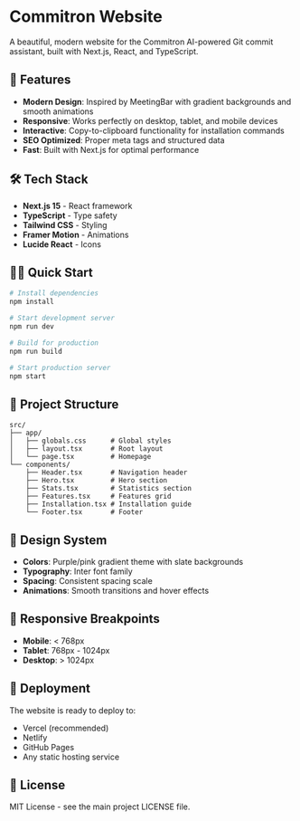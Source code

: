 # Commitron Website

A beautiful, modern website for the Commitron AI-powered Git commit assistant, built with Next.js, React, and TypeScript.

## 🚀 Features

- **Modern Design**: Inspired by MeetingBar with gradient backgrounds and smooth animations
- **Responsive**: Works perfectly on desktop, tablet, and mobile devices
- **Interactive**: Copy-to-clipboard functionality for installation commands
- **SEO Optimized**: Proper meta tags and structured data
- **Fast**: Built with Next.js for optimal performance

## 🛠️ Tech Stack

- **Next.js 15** - React framework
- **TypeScript** - Type safety
- **Tailwind CSS** - Styling
- **Framer Motion** - Animations
- **Lucide React** - Icons

## 🏃‍♂️ Quick Start

```bash
# Install dependencies
npm install

# Start development server
npm run dev

# Build for production
npm run build

# Start production server
npm start
```

## 📁 Project Structure

```
src/
├── app/
│   ├── globals.css      # Global styles
│   ├── layout.tsx       # Root layout
│   └── page.tsx         # Homepage
└── components/
    ├── Header.tsx       # Navigation header
    ├── Hero.tsx         # Hero section
    ├── Stats.tsx        # Statistics section
    ├── Features.tsx     # Features grid
    ├── Installation.tsx # Installation guide
    └── Footer.tsx       # Footer
```

## 🎨 Design System

- **Colors**: Purple/pink gradient theme with slate backgrounds
- **Typography**: Inter font family
- **Spacing**: Consistent spacing scale
- **Animations**: Smooth transitions and hover effects

## 📱 Responsive Breakpoints

- **Mobile**: < 768px
- **Tablet**: 768px - 1024px
- **Desktop**: > 1024px

## 🚀 Deployment

The website is ready to deploy to:
- Vercel (recommended)
- Netlify
- GitHub Pages
- Any static hosting service

## 📄 License

MIT License - see the main project LICENSE file.
